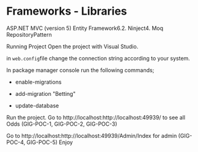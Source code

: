 # Frameworks - Libraries

ASP.NET MVC (version 5)
Entity Framework6.2. 
Ninject4. 
Moq
RepositoryPattern 

Running Project
Open the project with Visual Studio.

in `web.config`file change the connection string according to your system.
 
<connectionString><add name="BettingContext" connectionString="data source=Your data source; initial catalog=Betting;Integrated Security=True" providerName="System.Data.SqlClient" /></connectionString>


In package manager console run the following commands;
    
- enable-migrations
  
-  add-migration "Betting"
    
-  update-database



Run the project. 
Go to   http://localhost:http://localhost:49939/ to see all Odds (GIG-POC-1, GIG-POC-2, GIG-POC-3)

Go to   http://localhost:http://localhost:49939/Admin/Index for admin (GIG-POC-4, GIG-POC-5)
Enjoy